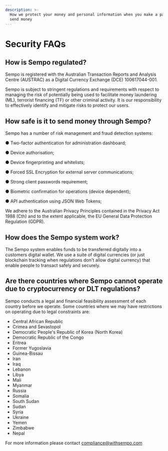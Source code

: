 ```yaml
---
description: >-
  How we protect your money and personal information when you make a payment or
  send money
---
```


# Security FAQs

## How is Sempo regulated?

Sempo is registered with the Australian Transaction Reports and Analysis Centre \(AUSTRAC\) as a Digital Currency Exchange \(DCE\) 100617044-001.

Sempo is subject to stringent regulations and requirements with respect to managing the risk of potentially being used to facilitate money laundering \(ML\), terrorist financing \(TF\) or other criminal activity. It is our responsibility to effectively identify and mitigate risks to protect our users.

## How safe is it to send money through Sempo?

Sempo has a number of risk management and fraud detection systems:

● Two-factor authentication for administration dashboard;

● Device authorisation;

● Device fingerprinting and whitelists;

● Forced SSL Encryption for external server communications;

● Strong client passwords requirement;

● Biometric confirmation for operations \(device dependent\);

● API authentication using JSON Web Tokens;

We adhere to the Australian Privacy Principles contained in the Privacy Act 1988 \(Cth\) and to the extent applicable, the EU General Data Protection Regulation \(GDPR\).

## How does the Sempo system work?

The Sempo system enables funds to be transferred digitally into a customers digital wallet. We use a suite of digital currencies \(or just blockchain tracking when regulations don't allow digital currency\) that enable people to transact safely and securely.

## Are there countries where Sempo cannot operate due to cryptocurrency or DLT regulations?

Sempo conducts a legal and financial feasibility assessment of each country before we operate. Some countries where we may have restrictions on operating due to legal constraints are:

* Central African Republic
* Crimea and Sevastopol
* Democratic People's Republic of Korea \(North Korea\)
* Democratic Republic of the Congo
* Eritrea
* Former Yugoslavia
* Guinea-Bissau
* Iran
* Iraq
* Lebanon
* Libya
* Mali
* Myanmar
* Russia
* Somalia
* South Sudan
* Sudan
* Syria
* Ukraine
* Yemen
* Zimbabwe
* Nepal

For more information please contact [compliance@withsempo.com](mailto:compliance@teamsempo.com)





